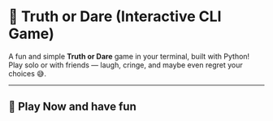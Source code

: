 # 🎲 Truth or Dare (Interactive CLI Game)

A fun and simple **Truth or Dare** game in your terminal, built with Python!  
Play solo or with friends — laugh, cringe, and maybe even regret your choices 😅.

---

## 🚀 Play Now and have fun



